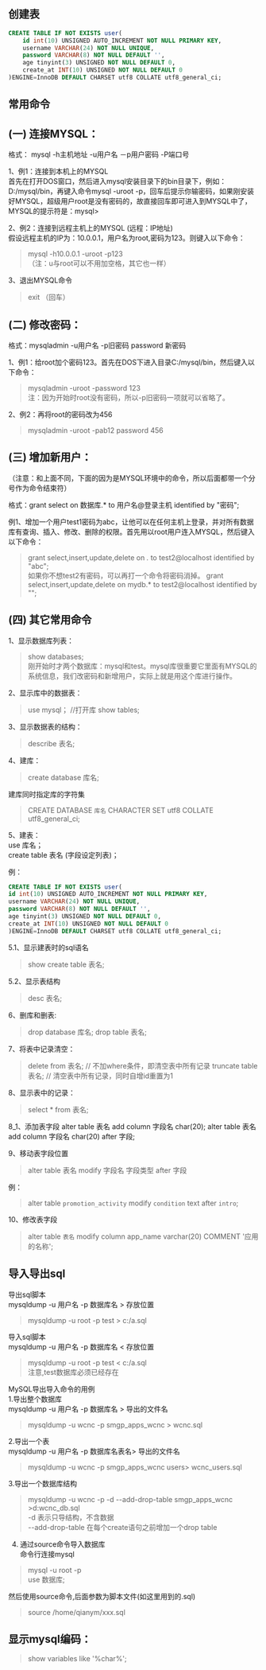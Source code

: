 

创建表
----------
```sql
CREATE TABLE IF NOT EXISTS user(
	id int(10) UNSIGNED AUTO_INCREMENT NOT NULL PRIMARY KEY,
	username VARCHAR(24) NOT NULL UNIQUE,
	password VARCHAR(8) NOT NULL DEFAULT '',
	age tinyint(3) UNSIGNED NOT NULL DEFAULT 0,
	create_at INT(10) UNSIGNED NOT NULL DEFAULT 0
)ENGINE=InnoDB DEFAULT CHARSET utf8 COLLATE utf8_general_ci;
```
  
常用命令   
----------

(一) 连接MYSQL：
----------
格式： mysql -h主机地址 -u用户名 －p用户密码 -P端口号  

1、例1：连接到本机上的MYSQL  
首先在打开DOS窗口，然后进入mysql安装目录下的bin目录下，例如： D:/mysql/bin，再键入命令mysql -uroot -p，回车后提示你输密码，如果刚安装好MYSQL，超级用户root是没有密码的，故直接回车即可进入到MYSQL中了，MYSQL的提示符是：mysql>  
  
2、例2：连接到远程主机上的MYSQL (远程：IP地址)  
假设远程主机的IP为：10.0.0.1，用户名为root,密码为123。则键入以下命令： 
> mysql -h10.0.0.1 -uroot -p123  
（注：u与root可以不用加空格，其它也一样） 
  
3、退出MYSQL命令  
> exit （回车）  
  
  
(二) 修改密码：  
----------
格式：mysqladmin -u用户名 -p旧密码 password 新密码  

1、例1：给root加个密码123。首先在DOS下进入目录C:/mysql/bin，然后键入以下命令：  
> mysqladmin -uroot -password 123   
注：因为开始时root没有密码，所以-p旧密码一项就可以省略了。  
  
2、例2：再将root的密码改为456   
> mysqladmin -uroot -pab12 password 456  
  
  
(三) 增加新用户：  
----------
（注意：和上面不同，下面的因为是MYSQL环境中的命令，所以后面都带一个分号作为命令结束符）  

格式：grant select on 数据库.* to 用户名@登录主机 identified by "密码";    

例1、增加一个用户test1密码为abc，让他可以在任何主机上登录，并对所有数据库有查询、插入、修改、删除的权限。首先用以root用户连入MYSQL，然后键入以下命令：   
> grant select,insert,update,delete on *.* to test2@localhost identified by "abc";  
如果你不想test2有密码，可以再打一个命令将密码消掉。 
> grant select,insert,update,delete on mydb.* to test2@localhost identified by "";  
  
  
(四) 其它常用命令  
----------
1、显示数据库列表：  
> show databases;   
刚开始时才两个数据库：mysql和test。mysql库很重要它里面有MYSQL的系统信息，我们改密码和新增用户，实际上就是用这个库进行操作。  
  
2、显示库中的数据表：  
> use mysql； //打开库 show tables;  
  
3、显示数据表的结构：  
> describe 表名;  
  
4、建库：  
> create database 库名;  
  
建库同时指定库的字符集  
> CREATE DATABASE `库名` CHARACTER SET utf8 COLLATE utf8_general_ci;  
  
5、建表：  
use 库名；  
create table 表名 (字段设定列表)；  
  
例：  
```sql
CREATE TABLE IF NOT EXISTS user(
id int(10) UNSIGNED AUTO_INCREMENT NOT NULL PRIMARY KEY,
username VARCHAR(24) NOT NULL UNIQUE,
password VARCHAR(8) NOT NULL DEFAULT '',
age tinyint(3) UNSIGNED NOT NULL DEFAULT 0,
create_at INT(10) UNSIGNED NOT NULL DEFAULT 0
)ENGINE=InnoDB DEFAULT CHARSET utf8 COLLATE utf8_general_ci;
```
  
  
5.1、显示建表时的sql语名  
> show create table 表名;  
  
5.2、显示表结构  
> desc 表名;  
  
6、删库和删表:  
> drop database 库名; 
> drop table 表名;  
  
7、将表中记录清空：  
> delete from 表名;  // 不加where条件，即清空表中所有记录
> truncate table 表名;  // 清空表中所有记录，同时自增id重置为1
  
8、显示表中的记录：  
> select * from 表名;

8_1、添加表字段
alter table 表名 add column 字段名 char(20);
alter table 表名 add column 字段名 char(20) after 字段;

  
9、移动表字段位置  
> alter table 表名 modify 字段名 字段类型 after 字段  

例：  
> alter table `promotion_activity` modify `condition` text after `intro`;  
  
10、修改表字段  
> alter table `表名` modify column app_name varchar(20) COMMENT '应用的名称';  
  
  
导入导出sql
----------
导出sql脚本    
mysqldump -u 用户名 -p 数据库名 > 存放位置  
> mysqldump -u root -p test > c:/a.sql  
  
导入sql脚本   
mysqldump -u 用户名 -p 数据库名 < 存放位置    
> mysqldump -u root -p test < c:/a.sql  
注意,test数据库必须已经存在  
  
MySQL导出导入命令的用例  
1.导出整个数据库  
mysqldump -u 用户名 -p 数据库名 > 导出的文件名   
> mysqldump -u wcnc -p smgp_apps_wcnc > wcnc.sql   
  
2.导出一个表   
mysqldump -u 用户名 -p 数据库名表名> 导出的文件名  
> mysqldump -u wcnc -p smgp_apps_wcnc users> wcnc_users.sql  
  
3.导出一个数据库结构  
> mysqldump -u wcnc -p -d --add-drop-table smgp_apps_wcnc >d:wcnc_db.sql  
-d 表示只导结构，不含数据  
--add-drop-table 在每个create语句之前增加一个drop table  
  
4. 通过source命令导入数据库  
命令行连接mysql  
> mysql -u root -p  
> use 数据库;  
  
然后使用source命令,后面参数为脚本文件(如这里用到的.sql)  
> source /home/qianym/xxx.sql  
  
  
  
显示mysql编码：  
----------
> show variables like '%char%';    
  



